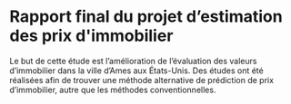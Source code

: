 # Rapport final du projet d’estimation des prix d'immobilier

Le but de cette étude est l’amélioration de l’évaluation des valeurs d’immobilier dans la ville d’Ames aux États-Unis. Des études ont été réalisées afin de trouver une méthode alternative de prédiction de prix d’immobilier, autre que les méthodes conventionnelles.
